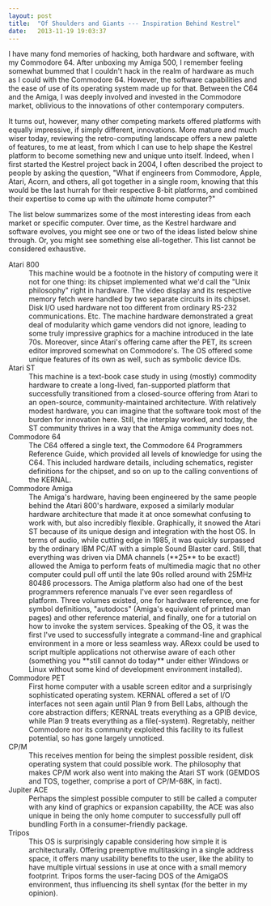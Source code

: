```yaml
---
layout: post
title:  "Of Shoulders and Giants --- Inspiration Behind Kestrel"
date:   2013-11-19 19:03:37
---
```


I have many fond memories of hacking, both hardware and software, with my Commodore 64.  After unboxing my Amiga 500, I remember feeling somewhat bummed that I couldn't hack in the realm of hardware as much as I could with the Commodore 64.  However, the software capabilities and the ease of use of its operating system made up for that.  Between the C64 and the Amiga, I was deeply involved and invested in the Commodore market, oblivious to the innovations of other contemporary computers.

It turns out, however, many other competing markets offered platforms with equally impressive, if simply different, innovations.  More mature and much wiser today, reviewing the retro-computing landscape offers a new palette of features, to me at least, from which I can use to help shape the Kestrel platform to become something new and unique unto itself.  Indeed, when I first started the Kestrel project back in 2004, I often described the project to people by asking the question, "What if engineers from Commodore, Apple, Atari, Acorn, and others, all got together in a single room, knowing that this would be the last hurrah for their respective 8-bit platforms, and combined their expertise to come up with the *ultimate* home computer?"

The list below summarizes some of the most interesting ideas from each market or specific computer.  Over time, as the Kestrel hardware and software evolves, you might see one or two of the ideas listed below shine through.  Or, you might see something else all-together.  This list cannot be considered exhaustive.

<dl class="dl-horizontal">
<dt>Atari 800</dt><dd>This machine would be a footnote in the history of computing were it not for one thing: its chipset implemented what we'd call the "Unix philosophy" right in hardware.  The video display and its respective memory fetch were handled by two separate circuits in its chipset.  Disk I/O used hardware not too different from ordinary RS-232 communications.  Etc.  The machine hardware demonstrated a great deal of modularity which game vendors did not ignore, leading to some truly impressive graphics for a machine introduced in the late 70s.  Moreover, since Atari's offering came after the PET, its screen editor improved somewhat on Commodore's.  The OS offered some unique features of its own as well, such as symbolic device IDs.</dd>
<dt>Atari ST</dt><dd>This machine is a text-book case study in using (mostly) commodity hardware to create a long-lived, fan-supported platform that successfully transitioned from a closed-source offering from Atari to an open-source, community-maintained architecture.  With relatively modest hardware, you can imagine that the software took most of the burden for innovation here.  Still, the interplay worked, and today, the ST community thrives in a way that the Amiga community does not.</dd>
<dt>Commodore 64</dt><dd>The C64 offered a single text, the Commodore 64 Programmers Reference Guide, which provided all levels of knowledge for using the C64.  This included hardware details, including schematics, register definitions for the chipset, and so on up to the calling conventions of the KERNAL.</dd>
<dt>Commodore Amiga</dt><dd>The Amiga's hardware, having been engineered by the same people behind the Atari 800's hardware, exposed a similarly modular hardware architecture that made it at once somewhat confusing to work with, but also incredibly flexible.  Graphically, it snowed the Atari ST because of its unique design and integration with the host OS.  In terms of audio, while cutting edge in 1985, it was quickly surpassed by the ordinary IBM PC/AT with a simple Sound Blaster card.  Still, that everything was driven via DMA channels (**25** to be exact!) allowed the Amiga to perform feats of multimedia magic that no other computer could pull off until the late 90s rolled around with 25MHz 80486 processors.  The Amiga platform also had one of the best programmers reference manuals I've ever seen regardless of platform.  Three volumes existed, one for hardware reference, one for symbol definitions, "autodocs" (Amiga's equivalent of printed man pages) and other reference material, and finally, one for a tutorial on how to invoke the system services.  Speaking of the OS, it was the first I've used to successfully integrate a command-line and graphical environment in a more or less seamless way.  ARexx could be used to script multiple applications not otherwise aware of each other (something you **still cannot do today** under either Windows or Linux without some kind of development environment installed).</dd>
<dt>Commodore PET</dt><dd>First home computer with a usable screen editor and a surprisingly sophisticated operating system.  KERNAL offered a set of I/O interfaces not seen again until Plan 9 from Bell Labs, although the core abstraction differs; KERNAL treats everything as a GPIB device, while Plan 9 treats everything as a file(-system).  Regretably, neither Commodore nor its community exploited this facility to its fullest potential, so has gone largely unnoticed.</dd>
<dt>CP/M</dt><dd>This receives mention for being the simplest possible resident, disk operating system that could possible work.  The philosophy that makes CP/M work also went into making the Atari ST work (GEMDOS and TOS, together, comprise a port of CP/M-68K, in fact).</dd>
<dt>Jupiter ACE</dt><dd>Perhaps the simplest possible computer to still be called a computer with any kind of graphics or expansion capability, the ACE was also unique in being the only home computer to successfully pull off bundling Forth in a consumer-friendly package.</dd>
<dt>Tripos</dt><dd>This OS is surprisingly capable considering how simple it is architecturally.  Offering preemptive multitasking in a single address space, it offers many usability benefits to the user, like the ability to have multiple virtual sessions in use at once with a small memory footprint.  Tripos forms the user-facing DOS of the AmigaOS environment, thus influencing its shell syntax (for the better in my opinion).</dd>
</dl>
